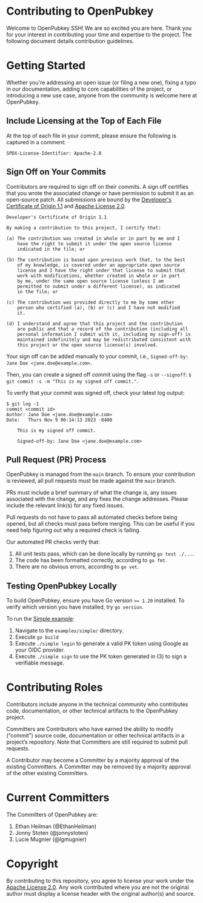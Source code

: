 # Contributing to OpenPubkey

Welcome to OpenPubkey SSH! We are so excited you are here. Thank you for your interest in contributing your time and expertise to the project. The following document details contribution guidelines.

# Getting Started

Whether you're addressing an open issue (or filing a new one), fixing a typo in our documentation, adding to core capabilities of the project, or introducing a new use case, anyone from the community is welcome here at OpenPubkey.

## Include Licensing at the Top of Each File

At the top of each file in your commit, please ensure the following is captured in a comment:

` SPDX-License-Identifier: Apache-2.0 `

## Sign Off on Your Commits

Contributors are required to sign off on their commits. A sign off certifies that you wrote the associated change or have permission to submit it as an open-source patch. All submissions are bound by the [Developer's Certificate of Origin 1.1](https://developercertificate.org/) and [Apache License 2.0](https://www.apache.org/licenses/LICENSE-2.0).

```
Developer's Certificate of Origin 1.1

By making a contribution to this project, I certify that:

(a) The contribution was created in whole or in part by me and I
    have the right to submit it under the open source license
    indicated in the file; or

(b) The contribution is based upon previous work that, to the best
    of my knowledge, is covered under an appropriate open source
    license and I have the right under that license to submit that
    work with modifications, whether created in whole or in part
    by me, under the same open source license (unless I am
    permitted to submit under a different license), as indicated
    in the file; or

(c) The contribution was provided directly to me by some other
    person who certified (a), (b) or (c) and I have not modified
    it.

(d) I understand and agree that this project and the contribution
    are public and that a record of the contribution (including all
    personal information I submit with it, including my sign-off) is
    maintained indefinitely and may be redistributed consistent with
    this project or the open source license(s) involved.
```

Your sign off can be added manually to your commit, i.e., `Signed-off-by: Jane Doe <jane.doe@example.com>`. 

Then, you can create a signed off commit using the flag `-s` or `--signoff`:
`$ git commit -s -m "This is my signed off commit."`.

To verify that your commit was signed off, check your latest log output:
```
$ git log -1
commit <commit id>
Author: Jane Doe <jane.doe@example.com>
Date:   Thurs Nov 9 06:14:13 2023 -0400

    This is my signed off commit.

    Signed-off-by: Jane Doe <jane.doe@example.com>
```

## Pull Request (PR) Process

OpenPubkey is managed from the `main` branch. To ensure your contribution is reviewed, all pull requests must be made against the `main` branch.

PRs must include a brief summary of what the change is, any issues associated with the change, and any fixes the change addresses. Please include the relevant link(s) for any fixed issues.

Pull requests do not have to pass all automated checks before being opened, but all checks must pass before merging. This can be useful if you need help figuring out why a required check is failing.

Our automated PR checks verify that:

 1. All unit tests pass, which can be done locally by running `go test ./...`.
 2. The code has been formatted correctly, according to `go fmt`.
 3. There are no obvious errors, according to `go vet`.

## Testing OpenPubkey Locally

To build OpenPubkey, ensure you have Go version `>= 1.20` installed. To verify which version you have installed, try `go version`.

To run the [Simple example](https://github.com/openpubkey/openpubkey/tree/main/examples/simple):
 1. Navigate to the `examples/simple/` directory. 
 2. Execute `go build`
 3. Execute `./simple login` to generate a valid PK token using Google as your OIDC provider.
 4. Execute `./simple sign` to use the PK token generated in (3) to sign a verifiable message.

# Contributing Roles

Contributors include anyone in the technical community who contributes code, documentation, or other technical artifacts to the OpenPubkey project.

Committers are Contributors who have earned the ability to modify (“commit”) source code, documentation or other technical artifacts in a project’s repository. Note that Committers are still required to submit pull requests.

A Contributor may become a Committer by a majority approval of the existing Committers. A Committer may be removed by a majority approval of the other existing Committers.

# Current Committers

The Committers of OpenPubkey are:
1. Ethan Heilman (@EthanHeilman)
2. Jonny Stoten (@jonnystoten)
3. Lucie Mugnier (@lgmugnier)

# Copyright

By contributing to this repository, you agree to license your work under the [Apache License 2.0](https://www.apache.org/licenses/LICENSE-2.0). Any work contributed where you are not the original author must display a license header with the original author(s) and source.